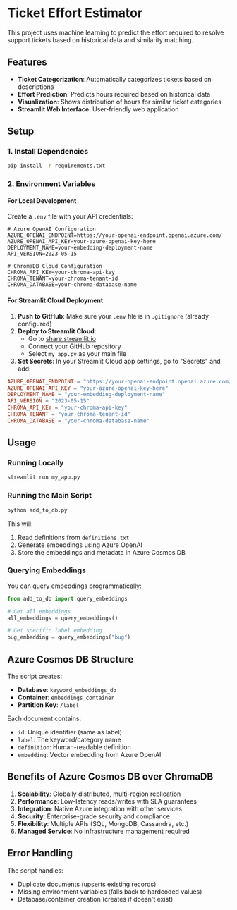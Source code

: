 # Ticket Effort Estimator

This project uses machine learning to predict the effort required to resolve support tickets based on historical data and similarity matching.

## Features

- **Ticket Categorization**: Automatically categorizes tickets based on descriptions
- **Effort Prediction**: Predicts hours required based on historical data
- **Visualization**: Shows distribution of hours for similar ticket categories
- **Streamlit Web Interface**: User-friendly web application

## Setup

### 1. Install Dependencies

```bash
pip install -r requirements.txt
```

### 2. Environment Variables

#### For Local Development

Create a `.env` file with your API credentials:

```env
# Azure OpenAI Configuration
AZURE_OPENAI_ENDPOINT=https://your-openai-endpoint.openai.azure.com/
AZURE_OPENAI_API_KEY=your-azure-openai-key-here
DEPLOYMENT_NAME=your-embedding-deployment-name
API_VERSION=2023-05-15

# ChromaDB Cloud Configuration
CHROMA_API_KEY=your-chroma-api-key
CHROMA_TENANT=your-chroma-tenant-id
CHROMA_DATABASE=your-chroma-database-name
```

#### For Streamlit Cloud Deployment

1. **Push to GitHub**: Make sure your `.env` file is in `.gitignore` (already configured)
2. **Deploy to Streamlit Cloud**: 
   - Go to [share.streamlit.io](https://share.streamlit.io)
   - Connect your GitHub repository
   - Select `my_app.py` as your main file
3. **Set Secrets**: In your Streamlit Cloud app settings, go to "Secrets" and add:

```toml
AZURE_OPENAI_ENDPOINT = "https://your-openai-endpoint.openai.azure.com/"
AZURE_OPENAI_API_KEY = "your-azure-openai-key-here"
DEPLOYMENT_NAME = "your-embedding-deployment-name"
API_VERSION = "2023-05-15"
CHROMA_API_KEY = "your-chroma-api-key"
CHROMA_TENANT = "your-chroma-tenant-id"
CHROMA_DATABASE = "your-chroma-database-name"
```

## Usage

### Running Locally

```bash
streamlit run my_app.py
```

### Running the Main Script

```bash
python add_to_db.py
```

This will:
1. Read definitions from `definitions.txt`
2. Generate embeddings using Azure OpenAI
3. Store the embeddings and metadata in Azure Cosmos DB

### Querying Embeddings

You can query embeddings programmatically:

```python
from add_to_db import query_embeddings

# Get all embeddings
all_embeddings = query_embeddings()

# Get specific label embedding
bug_embedding = query_embeddings("bug")
```

## Azure Cosmos DB Structure

The script creates:
- **Database**: `keyword_embeddings_db`
- **Container**: `embeddings_container`
- **Partition Key**: `/label`

Each document contains:
- `id`: Unique identifier (same as label)
- `label`: The keyword/category name
- `definition`: Human-readable definition
- `embedding`: Vector embedding from Azure OpenAI

## Benefits of Azure Cosmos DB over ChromaDB

1. **Scalability**: Globally distributed, multi-region replication
2. **Performance**: Low-latency reads/writes with SLA guarantees
3. **Integration**: Native Azure integration with other services
4. **Security**: Enterprise-grade security and compliance
5. **Flexibility**: Multiple APIs (SQL, MongoDB, Cassandra, etc.)
6. **Managed Service**: No infrastructure management required

## Error Handling

The script handles:
- Duplicate documents (upserts existing records)
- Missing environment variables (falls back to hardcoded values)
- Database/container creation (creates if doesn't exist)
